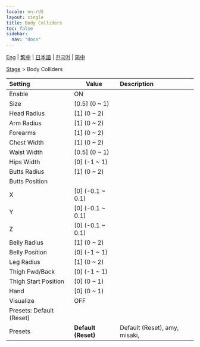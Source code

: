 ```yaml
---
locale: en-rUS
layout: single
title: Body Colliders
toc: false
sidebar:
  nav: "docs"
---
```

[Eng](/dancexr/menu/2025.4/stage/body_colliders) | [繁中](/tw/dancexr/menu/2025.4/stage/body_colliders) | [日本語](/jp/dancexr/menu/2025.4/stage/body_colliders) | [한국어](/kr/dancexr/menu/2025.4/stage/body_colliders) | [简中](/zh/dancexr/menu/2025.4/stage/body_colliders)

[Stage](../menu#Stage) > Body Colliders



| Setting | Value | Description |
| :--- | --- | :--- |
| Enable | ON | 
| Size | [0.5] (0 ~ 1) | 
| Head Radius | [1] (0 ~ 2) | 
| Arm Radius | [1] (0 ~ 2) | 
| Forearms | [1] (0 ~ 2) | 
| Chest Width | [1] (0 ~ 2) | 
| Waist Width | [0.5] (0 ~ 1) | 
| Hips Width | [0] (-1 ~ 1) | 
| Butts Radius | [1] (0 ~ 2) | 
| Butts Position || 
| X | [0] (-0.1 ~ 0.1) | 
| Y | [0] (-0.1 ~ 0.1) | 
| Z | [0] (-0.1 ~ 0.1) | 
| Belly Radius | [1] (0 ~ 2) | 
| Belly Position | [0] (-1 ~ 1) | 
| Leg Radius | [1] (0 ~ 2) | 
| Thigh Fwd/Back | [0] (-1 ~ 1) | 
| Thigh Start Position | [0] (0 ~ 1) | 
| Hand | [0] (0 ~ 1) | 
| Visualize | OFF | 
| Presets: Default (Reset) || 
| Presets | **Default (Reset)** | Default (Reset), amy, misaki,  |
